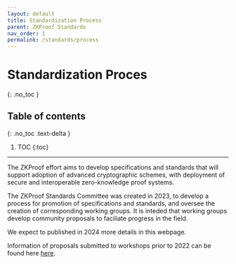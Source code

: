 ```yaml
---
layout: default
title: Standardization Process
parent: ZKProof Standards
nav_order: 1
permalink: /standards/process
---
```

# Standardization Proces
{: .no_toc }

## Table of contents
{: .no_toc .text-delta }

1. TOC
{:toc}

---

The ZKProof effort aims to develop specifications and standards that will support adoption of advanced cryptographic schemes, with deployment of secure and interoperable zero-knowledge proof systems.

The ZKProof Standards Committee was created in 2023, to develop a process for promotion of specifications and standards, and oversee the creation of corresponding working groups. It is inteded that working groups develop community proposals to faciliate progress in the field.

We expect to published in 2024 more details in this webpage.

Information of proposals submitted to workshops prior to 2022 can be found here [here](/standards/proposals).
